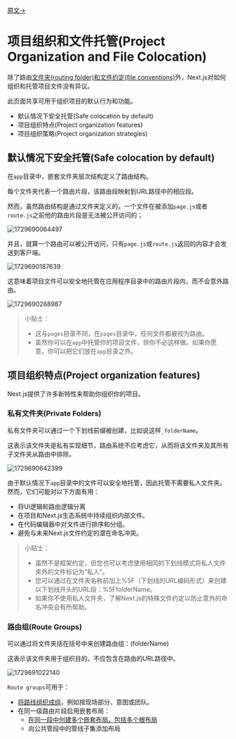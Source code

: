 [原文->](https://nextjs.org/docs/app/building-your-application/routing/colocation)

# 项目组织和文件托管(Project Organization and File Colocation)

除了路由[文件夹(routing folder)和文件约定(file conventions)](https://nextjs.org/docs/getting-started/project-structure#app-routing-conventions)外，Next.js对如何组织和托管项目文件没有异议。

此页面共享可用于组织项目的默认行为和功能。

- 默认情况下安全托管(Safe colocation by default)
- 项目组织特点(Project organization features)
- 项目组织策略(Project organization strategies)

## 默认情况下安全托管(Safe colocation by default)

在`app`目录中，嵌套文件夹层次结构定义了路由结构。

每个文件夹代表一个路由片段，该路由段映射到URL路径中的相应段。

然而，虽然路由结构是通过文件夹定义的，一个文件在被添加`page.js`或者`route.js`之前他的路由片段是无法被公开访问的；

![1729690064497](images/8_Project_Organization/1729690064497.png)

并且，就算一个路由可以被公开访问，只有`page.js`或`route.js`返回的内容才会发送到客户端。

![1729690187639](images/8_Project_Organization/1729690187639.png)

这意味着项目文件可以安全地托管在应用程序目录中的路由片段内，而不会意外路由。

![1729690288987](images/8_Project_Organization/1729690288987.png)

> 小贴士：
>
> - 这与`pages`目录不同，在`pages`目录中，任何文件都被视为路由。
> - 虽然你可以在`app`中托管你的项目文件，但你不必这样做。如果你愿意，你可以把它们放在`app`目录之外。


## 项目组织特点(Project organization features)

Next.js提供了许多新特性来帮助你组织你的项目。


### 私有文件夹(Private Folders)

私有文件夹可以通过一个下划线前缀被创建，比如说这样`_folderName`。

这表示该文件夹是私有实现细节，路由系统不应考虑它，从而将该文件夹及其所有子文件夹从路由中排除。

![1729690642399](images/8_Project_Organization/1729690642399.png)

由于默认情况下`app`目录中的文件可以安全地托管，因此托管不需要私人文件夹。然而，它们可能对以下方面有用：

- 将UI逻辑和路由逻辑分离
- 在项目和Next.js生态系统中持续组织内部文件。
- 在代码编辑器中对文件进行排序和分组。
- 避免与未来Next.js文件约定的潜在命名冲突。

> 小贴士：
>
> - 虽然不是框架约定，但您也可以考虑使用相同的下划线模式将私人文件夹外的文件标记为“私人”。
> - 您可以通过在文件夹名称前加上%5F（下划线的URL编码形式）来创建以下划线开头的URL段：%5FfolderName。
> - 如果你不使用私人文件夹，了解Next.js的特殊文件约定以防止意外的命名冲突会有所帮助。

### 路由组(Route Groups)

可以通过将文件夹括在括号中来创建路由组：(folderName)

这表示该文件夹用于组织目的，不应包含在路由的URL路径中。

![1729691022140](images/8_Project_Organization/1729691022140.png)

`Route groups`可用于：

- [将路线组织成组](./7_Route_Groups.md#例子)，例如按现场部分、意图或团队。
- 在同一级路由片段启用嵌套布局：
  - [在同一段中创建多个嵌套布局，包括多个根布局](./7_Route_Groups.md#创建多个root-layoutcreating-multiple-root-layouts)
  - 向公共管段中的管线子集添加布局
